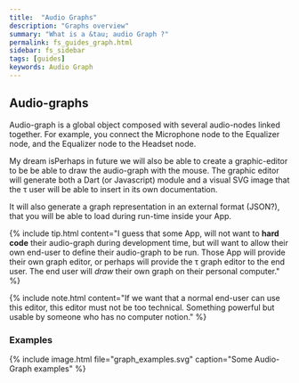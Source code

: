 ```yaml
---
title:  "Audio Graphs"
description: "Graphs overview"
summary: "What is a &tau; audio Graph ?"
permalink: fs_guides_graph.html
sidebar: fs_sidebar
tags: [guides]
keywords: Audio Graph
---
```


## Audio-graphs

Audio-graph is a global object composed with several audio-nodes linked together.
For example, you connect the Microphone node to the Equalizer node, and the Equalizer node to the Headset node.

My dream isPerhaps in future we will also be able to create a graphic-editor to be be able to draw the audio-graph with the mouse.
The graphic editor will generate both a Dart (or Javascript) module and a visual SVG image that the &tau; user will be able to insert in its own documentation.

It will also generate a graph representation in an external format (JSON?), that you will be able to load during run-time inside your App.

{% include tip.html content="I guess that some App, will not want to **hard code** their audio-graph during development time,
but will want to allow their own end-user to define their audio-graph to be run.
Those App will provide their own graph editor, or perhaps will provide the &tau; graph editor to the end user.
The end user will _draw_ their own graph on their personal computer." %}

{% include note.html content="If we want that a normal end-user can use this editor, this editor must not be too technical.
Something powerful but usable by someone who has no computer notion." %}

### Examples

{% include image.html file="graph_examples.svg"  caption="Some Audio-Graph examples" %}

